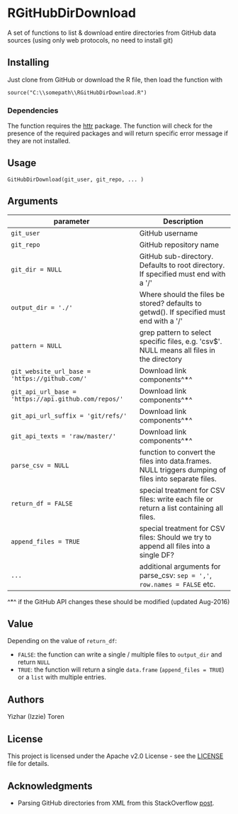 # RGitHubDirDownload
A set of functions to list &amp; download entire directories from GitHub data sources (using only web protocols, no need to install git)

## Installing

Just clone from GitHub or download the R file, then load the function with

``` 
source("C:\\somepath\\RGitHubDirDownload.R")
```

### Dependencies 

The function requires the [httr](https://cran.r-project.org/web/packages/httr/index.html) package.
The function will check for the presence of the required packages and will return specific error message if they are not installed.

## Usage
```GitHubDirDownload(git_user, git_repo, ... )```

## Arguments

parameter| Description
---------|------------
```git_user``` | GitHub username
```git_repo``` | GitHub repository name
```git_dir = NULL```| GitHub sub-directory. Defaults to root directory. If specified must end with a '/'
```output_dir = './'``` | Where should the files be stored? defaults to getwd(). If specified must end with a '/'
```pattern = NULL``` | grep pattern to select specific files, e.g. 'csv$'. NULL means all files in the directory
```git_website_url_base = 'https://github.com/'``` | Download link components^\*^
```git_api_url_base = 'https://api.github.com/repos/'``` | Download link components^\*^
```git_api_url_suffix = 'git/refs/'``` | Download link components^\*^
```git_api_texts = 'raw/master/'``` | Download link components^\*^
```parse_csv = NULL``` |   function to convert the files into data.frames. NULL triggers dumping of files into separate files.
```return_df = FALSE``` | special treatment for CSV files: write each file or return a list containing all files.
```append_files = TRUE``` | special treatment for CSV files: Should we try to append all files into a single DF?
```...``` | additional arguments for parse_csv: ```sep = ','```, ```row.names = FALSE``` etc.

^\*^ if the GitHub API changes these should be modified (updated Aug-2016)

## Value
Depending on the value of ```return_df```:

* ```FALSE```: the function can write a single / multiple files to ```output_dir``` and return ```NULL```
* ```TRUE```: the function will return a single ```data.frame``` (```append_files = TRUE```) or a ```list``` with multiple entries. 

## Authors
Yizhar (Izzie) Toren

## License
This project is licensed under the Apache v2.0 License - see the [LICENSE](https://github.com/ytoren/RGitHubDirDownload/blob/master/LICENSE) file for details.

## Acknowledgments
* Parsing GitHub directories from XML from this StackOverflow [post](http://stackoverflow.com/questions/25485216/how-to-get-list-files-from-a-github-repository-folder-using-r).




